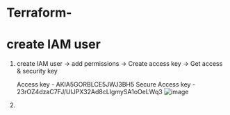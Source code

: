 # Terraform-

# create IAM user
1. create IAM user -> add permissions -> Create access key -> Get access & security key

   Access key - AKIA5GORBLCE5JWJ3BH5
   Secure Access key - 23rOZ4dzaC7FJ/UIJPX32Ad8cLIgmySA1oOeLWq3
![image](https://github.com/user-attachments/assets/a3b22d0a-7464-4a4f-a03b-720aeb4d802f)


3. 


